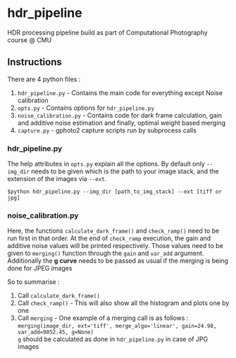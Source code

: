 # hdr_pipeline
HDR processing pipeline build as part of Computational Photography course @ CMU

## Instructions

There are 4 python files : <br>
1. `hdr_pipeline.py` - Contains the main code for everything except Noise calibration
2. `opts.py` - Contains options for `hdr_pipeline.py`
3. `noise_calibration.py` - Contains code for dark frame calculation, gain and additive noise estimation and finally, optimal weight based merging
4. `capture.py` - gphoto2 capture scripts run by subprocess calls

### hdr_pipeline.py

The help attributes in `opts.py` explain all the options. By default only `--img_dir` needs to be given which is the path to your image stack, and the extension of the images via `--ext`.<br>

```
$python hdr_pipeline.py --img_dir [path_to_img_stack] --ext [tiff or jpg]
```
### noise_calibration.py

Here, the functions `calculate_dark_frame()` and `check_ramp()` need to be run first in that order. At the end of `check_ramp` execution, the gain and additive noise values will be printed respectively. Those values need to be given to `merging()` function through the `gain` and `var_add` argument.<br>
Additionally the **g curve** needs to be passed as usual if the merging is being done for JPEG images<br>

So to summarise :
1. Call `calculate_dark_frame()`
2. Call `check_ramp()` - This will also show all the histogram and plots one by one
3. Call `merging` - One example of a merging call is as follows : `merging(image_dir, ext='tiff', merge_algo='linear', gain=24.98, var_add=9852.45, g=None)`<br> 
`g` should be calculated as done in `hdr_pipeline.py` in case of JPG images

